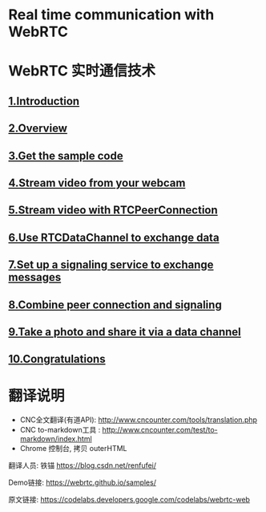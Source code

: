 # Real time communication with WebRTC

# WebRTC 实时通信技术

## [1.Introduction](1_Introduction.md)

## [2.Overview](2_Overview.md)

## [3.Get the sample code](3_Get_the_sample_code.md)

## [4.Stream video from your webcam](4_Stream_video_from_your_webcam.md)

## [5.Stream video with RTCPeerConnection](5_Stream_video_with_RTCPeerConnection.md)

## [6.Use RTCDataChannel to exchange data](6_Use_RTCDataChannel_to_exchange_data.md)

## [7.Set up a signaling service to exchange messages](7_Set_up_signaling_service.md)

## [8.Combine peer connection and signaling](8_Combine_peer_connection_and_signaling.md)

## [9.Take a photo and share it via a data channel](9_Take_photo_and_share_via_data_channel.md)

## [10.Congratulations](10_Congratulations.md)



# 翻译说明

- CNC全文翻译(有道API): <http://www.cncounter.com/tools/translation.php>
- CNC to-markdown工具 : <http://www.cncounter.com/test/to-markdown/index.html>
- Chrome 控制台, 拷贝 outerHTML


翻译人员: 铁锚 <https://blog.csdn.net/renfufei/>



Demo链接: <https://webrtc.github.io/samples/>

原文链接: <https://codelabs.developers.google.com/codelabs/webrtc-web>
